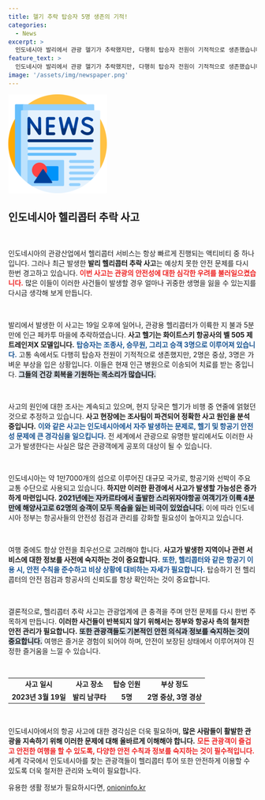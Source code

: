 ```yaml
---
title: 헬기 추락 탑승자 5명 생존의 기적!
categories:
  - News
excerpt: >
  인도네시아 발리에서 관광 헬기가 추락했지만, 다행히 탑승자 전원이 기적적으로 생존했습니다. 두 명은 중상을 입었고, 정확한 사고 원인을 조사 중입니다. 이 충격적인 사건의 배경은?
feature_text: >
  인도네시아 발리에서 관광 헬기가 추락했지만, 다행히 탑승자 전원이 기적적으로 생존했습니다. 두 명은 중상을 입었고, 정확한 사고 원인을 조사 중입니다. 이 충격적인 사건의 배경은?
image: '/assets/img/newspaper.png'
---
```


<p><img src="/assets/img/newspaper.png" alt="kimp 속보" /></p>

<h2 data-ke-size="size26">인도네시아 헬리콥터 추락 사고</h2>

<p data-ke-size="size16">&nbsp;</p>

<p>인도네시아의 관광산업에서 헬리콥터 서비스는 항상 빠르게 진행되는 액티비티 중 하나입니다. 그러나 최근 발생한 <b>발리 헬리콥터 추락 사고</b>는 예상치 못한 안전 문제를 다시 한번 경고하고 있습니다. <b><span style="color: #ee2323;">이번 사고는 관광의 안전성에 대한 심각한 우려를 불러일으켰습니다.</span></b> 많은 이들이 이러한 사건들이 발생할 경우 얼마나 귀중한 생명을 잃을 수 있는지를 다시금 생각해 보게 만듭니다. </p>

<p data-ke-size="size16">&nbsp;</p>

<p>발리에서 발생한 이 사고는 19일 오후에 일어나, 관광용 헬리콥터가 이륙한 지 불과 5분 만에 인근 페카투 마을에 추락하였습니다. <b>사고 헬기는 화이트스키 항공사의 벨 505 제트레인저X 모델입니다.</b> <b><span style="color: #1a5490;">탑승자는 조종사, 승무원, 그리고 승객 3명으로 이루어져 있습니다.</span></b> 고통 속에서도 다행히 탑승자 전원이 기적적으로 생존했지만, 2명은 중상, 3명은 가벼운 부상을 입은 상황입니다. 이들은 현재 인근 병원으로 이송되어 치료를 받는 중입니다. <b><span style="background-color: #21538527;">그들의 건강 회복을 기원하는 목소리가 많습니다.</span></b></p>

<p data-ke-size="size16">&nbsp;</p>

<p>사고의 원인에 대한 조사는 계속되고 있으며, 현지 당국은 헬기가 비행 중 연줄에 얽혔던 것으로 추정하고 있습니다. <b>사고 현장에는 조사팀이 파견되어 정확한 사고 원인을 분석 중입니다.</b> <b><span style="color: #1a5490;">이와 같은 사고는 인도네시아에서 자주 발생하는 문제로, 헬기 및 항공기 안전성 문제에 큰 경각심을 일으킵니다.</span></b> 전 세계에서 관광으로 유명한 발리에서도 이러한 사고가 발생한다는 사실은 많은 관광객에게 공포의 대상이 될 수 있습니다.</p>

<p data-ke-size="size16">&nbsp;</p>

<p>인도네시아는 약 1만7000개의 섬으로 이루어진 대규모 국가로, 항공기와 선박이 주요 교통 수단으로 사용되고 있습니다. <b>하지만 이러한 환경에서 사고가 발생할 가능성은 증가하게 마련입니다.</b> <b><span style="background-color: #21538527;">2021년에는 자카르타에서 출발한 스리위자야항공 여객기가 이륙 4분 만에 해양사고로 62명의 승객이 모두 목숨을 잃는 비극이 있었습니다.</span></b> 이에 따라 인도네시아 정부는 항공사들의 안전성 점검과 관리를 강화할 필요성이 높아지고 있습니다.</p>

<p data-ke-size="size16">&nbsp;</p>

<p>여행 중에도 항상 안전을 최우선으로 고려해야 합니다. <b>사고가 발생한 지역이나 관련 서비스에 대한 정보를 사전에 숙지하는 것이 중요합니다.</b> <b><span style="color: #1a5490;">또한, 헬리콥터와 같은 항공기 이용 시, 안전 수칙을 준수하고 비상 상황에 대비하는 자세가 필요합니다.</span></b> 탑승하기 전 헬리콥터의 안전 점검과 항공사의 신뢰도를 항상 확인하는 것이 중요합니다.</p>

<p data-ke-size="size16">&nbsp;</p>

<p>결론적으로, 헬리콥터 추락 사고는 관광업계에 큰 충격을 주며 안전 문제를 다시 한번 주목하게 만듭니다. <b>이러한 사건들이 반복되지 않기 위해서는 정부와 항공사 측의 철저한 안전 관리가 필요합니다.</b> <b><span style="background-color: #21538527;">또한 관광객들도 기본적인 안전 의식과 정보를 숙지하는 것이 중요합니다.</span></b> 여행은 즐거운 경험이 되어야 하며, 안전이 보장된 상태에서 이루어져야 진정한 즐거움을 느낄 수 있습니다.</p>

<p data-ke-size="size16">&nbsp;</p>

<table>
  <tr>
    <td style="text-align: center; height: 17px;"><b>사고 일시</b></td>
    <td style="text-align: center; height: 17px;"><b>사고 장소</b></td>
    <td style="text-align: center; height: 17px;"><b>탑승 인원</b></td>
    <td style="text-align: center; height: 17px;"><b>부상 정도</b></td>
  </tr>
  <tr>
    <td style="text-align: center; height: 17px;"><b>2023년 3월 19일</b></td>
    <td style="text-align: center; height: 17px;"><b>발리 남쿠타</b></td>
    <td style="text-align: center; height: 17px;"><b>5명</b></td>
    <td style="text-align: center; height: 17px;"><b>2명 중상, 3명 경상</b></td>
  </tr>
</table>

<p data-ke-size="size16">&nbsp;</p>

<p>인도네시아에서의 항공 사고에 대한 경각심은 더욱 필요하며, <b>많은 사람들이 활발한 관광을 지속하기 위해 이러한 문제에 대해 올바르게 이해해야 합니다.</b> <b><span style="color: #ee2323;">모든 관광객이 즐겁고 안전한 여행을 할 수 있도록, 다양한 안전 수칙과 정보를 숙지하는 것이 필수적입니다.</span></b> 세계 각국에서 인도네시아를 찾는 관광객들이 헬리콥터 투어 또한 안전하게 이용할 수 있도록 더욱 철저한 관리와 노력이 필요합니다.</p>
유용한 생활 정보가 필요하시다면, <a href="https://onioninfo.kr" rel="dofollow">onioninfo.kr</a>


